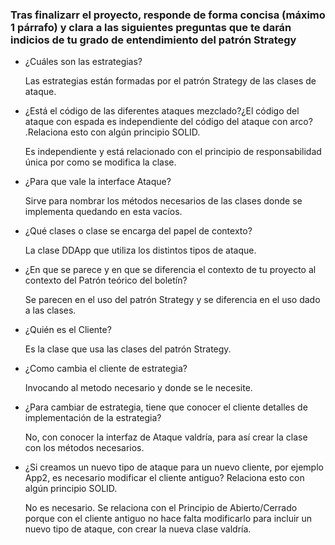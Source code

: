 ### Tras finalizarr el proyecto, responde de forma concisa (máximo 1 párrafo) y clara a las siguientes preguntas que te darán indicios de  tu grado de entendimiento del patrón Strategy

- ¿Cuáles son las estrategias?
  
  Las estrategias están formadas por el patrón Strategy de las clases de ataque.

- ¿Está el código de las diferentes ataques mezclado?¿El código del ataque con espada es independiente del código del ataque con arco?  .Relaciona esto con algún principio SOLID.
  
  Es independiente y está relacionado con el principio de responsabilidad única por como se modifica la clase.

- ¿Para que vale la interface Ataque?
  
  Sirve para nombrar los métodos necesarios de las clases donde se implementa quedando en esta vacíos.

- ¿Qué clases o clase se encarga del papel de contexto?

  La clase DDApp que utiliza los distintos tipos de ataque.

- ¿En que se parece y  en que se diferencia el  contexto de tu proyecto al contexto del Patrón teórico del boletín?
  
  Se parecen en el uso del patrón Strategy y se diferencia en el uso dado a las clases.

- ¿Quién es el Cliente?
  
  Es la clase que usa las clases del patrón Strategy.

- ¿Como cambia el cliente de  estrategia?
  
  Invocando al metodo necesario y donde se le necesite.

- ¿Para cambiar de estrategia, tiene que conocer el cliente detalles de implementación de la estrategia?
  
  No, con conocer la interfaz de Ataque valdría, para así crear la clase con los métodos necesarios.

- ¿Si creamos un nuevo tipo de ataque para un nuevo cliente, por ejemplo App2,  es necesario modificar el cliente antiguo? Relaciona esto con algún principio SOLID.
  
  No es necesario. Se relaciona con el Principio de Abierto/Cerrado porque con el cliente antiguo no hace falta modificarlo para incluir un nuevo tipo de ataque, con crear la nueva clase valdría.